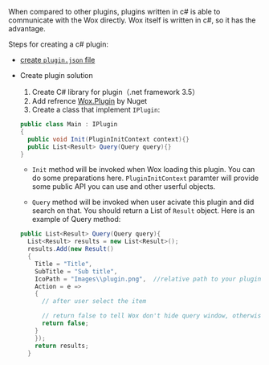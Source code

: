 When compared to other plugins, plugins written in c# is able to communicate with the Wox directly. Wox itself is written in c#, so it has the advantage.

Steps for creating a c# plugin:

* [create `plugin.json` file](plugin_json.html)
* Create plugin solution
  1. Create C# library for plugin（.net framework 3.5）
  2. Add refrence [Wox.Plugin](http://www.nuget.org/packages/Wox.Plugin/) by Nuget
  3. Create a class that implement `IPlugin`:
    ```csharp
    public class Main : IPlugin
    {
      public void Init(PluginInitContext context){}
      public List<Result> Query(Query query){}
    }
    ```
    * `Init` method will be invoked when Wox loading this plugin. You can do some preparations here. `PluginInitContext` paramter will provide some public API you can use and other userful objects.

    * `Query` method will be invoked when user acivate this plugin and did search on that. You should return a List of `Result` object. Here is an example of Query method:

    ```csharp
    public List<Result> Query(Query query){
      List<Result> results = new List<Result>();
      results.Add(new Result()
      {
        Title = "Title",
        SubTitle = "Sub title",
        IcoPath = "Images\\plugin.png",  //relative path to your plugin directory
        Action = e =>
        {
          // after user select the item

          // return false to tell Wox don't hide query window, otherwise Wox will hide it automatically
          return false;
        }
        });
        return results;
      }
    ```
